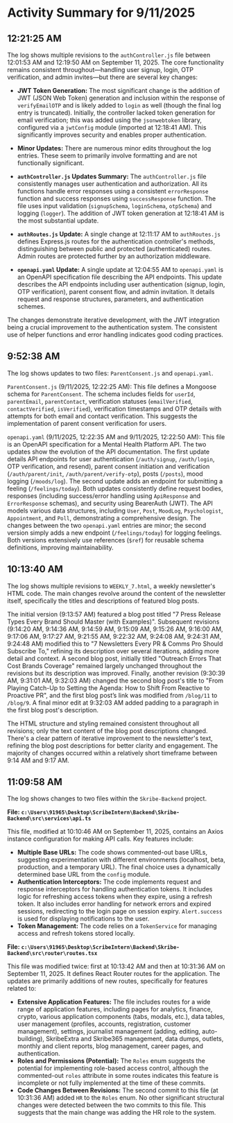 # Activity Summary for 9/11/2025

## 12:21:25 AM
The log shows multiple revisions to the `authController.js` file between 12:01:53 AM and 12:19:50 AM on September 11, 2025.  The core functionality remains consistent throughout—handling user signup, login, OTP verification, and admin invites—but there are several key changes:

* **JWT Token Generation:** The most significant change is the addition of JWT (JSON Web Token) generation and inclusion within the response of `verifyEmailOTP` and is likely added to `login` as well (though the final log entry is truncated).  Initially, the controller lacked token generation for email verification;  this was added using the `jsonwebtoken` library, configured via a `jwtConfig` module (imported at 12:18:41 AM).  This significantly improves security and enables proper authentication.

* **Minor Updates:** There are numerous minor edits throughout the log entries. These seem to primarily involve formatting and are not functionally significant.

* **`authController.js` Updates Summary:** The `authController.js` file consistently manages user authentication and authorization.  All its functions handle error responses using a consistent `errorResponse` function and success responses using `successResponse` function.  The file uses input validation (`signupSchema`, `loginSchema`, `otpSchema`) and logging (`logger`).  The addition of JWT token generation at 12:18:41 AM is the most substantial update.

* **`authRoutes.js` Update:** A single change at 12:11:17 AM to `authRoutes.js` defines Express.js routes for the authentication controller's methods, distinguishing between public and protected (authenticated) routes.  Admin routes are protected further by an authorization middleware.

* **`openapi.yaml` Update:**  A single update at 12:04:55 AM to `openapi.yaml` is an OpenAPI specification file describing the API endpoints. This update describes the API endpoints including user authentication (signup, login, OTP verification), parent consent flow, and admin invitation.  It details request and response structures, parameters, and authentication schemes.


The changes demonstrate iterative development, with the JWT integration being a crucial improvement to the authentication system.  The consistent use of helper functions and error handling indicates good coding practices.


## 9:52:38 AM
The log shows updates to two files: `ParentConsent.js` and `openapi.yaml`.

`ParentConsent.js` (9/11/2025, 12:22:25 AM): This file defines a Mongoose schema for `ParentConsent`.  The schema includes fields for `userId`, `parentEmail`, `parentContact`, verification statuses (`emailVerified`, `contactVerified`, `isVerified`), verification timestamps and OTP details with attempts for both email and contact verification.  This suggests the implementation of parent consent verification for users.


`openapi.yaml` (9/11/2025, 12:22:35 AM and 9/11/2025, 12:22:50 AM): This file is an OpenAPI specification for a Mental Health Platform API.  The two updates show the evolution of the API documentation. The first update details API endpoints for user authentication (`/auth/signup`, `/auth/login`, OTP verification, and resend), parent consent initiation and verification (`/auth/parent/init`, `/auth/parent/verify-otp`), posts (`/posts`), mood logging (`/moods/log`).  The second update adds an endpoint for submitting a feeling (`/feelings/today`).  Both updates consistently define request bodies, responses (including success/error handling using `ApiResponse` and `ErrorResponse` schemas), and security using BearerAuth (JWT). The API models various data structures, including `User`, `Post`, `MoodLog`, `Psychologist`, `Appointment`, and `Poll`, demonstrating a comprehensive design.  The changes between the two `openapi.yaml` entries are minor; the second version simply adds a new endpoint (`/feelings/today`) for logging feelings.  Both versions extensively use references (`$ref`) for reusable schema definitions, improving maintainability.


## 10:13:40 AM
The log shows multiple revisions to `WEEKLY_7.html`, a weekly newsletter's HTML code.  The main changes revolve around the content of the newsletter itself, specifically the titles and descriptions of featured blog posts.

The initial version (9:13:57 AM) featured a blog post titled "7 Press Release Types Every Brand Should Master (with Examples)".  Subsequent revisions (9:14:20 AM, 9:14:36 AM, 9:14:59 AM, 9:15:09 AM, 9:15:26 AM, 9:16:00 AM, 9:17:06 AM, 9:17:27 AM, 9:21:55 AM, 9:22:32 AM, 9:24:08 AM, 9:24:31 AM, 9:24:48 AM) modified this to "7 Newsletters Every PR & Comms Pro Should Subscribe To," refining its description over several iterations, adding more detail and context.  A second blog post, initially titled "Outreach Errors That Cost Brands Coverage" remained largely unchanged throughout the revisions but its description was improved.  Finally, another revision (9:30:39 AM, 9:31:01 AM, 9:32:03 AM)  changed the second blog post's title to "From Playing Catch-Up to Setting the Agenda: How to Shift From Reactive to Proactive PR",  and the  first blog post’s link was modified from `/blog/11` to `/blog/9`. A final minor edit at 9:32:03 AM added padding to a paragraph in the first blog post's description.

The HTML structure and styling remained consistent throughout all revisions; only the text content of the blog post descriptions changed. There's a clear pattern of iterative improvement to the newsletter's text, refining the blog post descriptions for better clarity and engagement. The majority of changes occurred within a relatively short timeframe between 9:14 AM and 9:17 AM.


## 11:09:58 AM
The log shows changes to two files within the `Skribe-Backend` project.

**File: `c:\Users\91965\Desktop\ScribeIntern\Backend\Skribe-Backend\src\services\api.ts`**

This file, modified at 10:10:46 AM on September 11, 2025, contains an Axios instance configuration for making API calls.  Key features include:

*   **Multiple Base URLs:** The code shows commented-out base URLs, suggesting experimentation with different environments (localhost, beta, production, and a temporary URL).  The final choice uses a dynamically determined base URL from the `config` module.
*   **Authentication Interceptors:**  The code implements request and response interceptors for handling authentication tokens.  It includes logic for refreshing access tokens when they expire, using a refresh token.  It also includes error handling for network errors and expired sessions, redirecting to the login page on session expiry.  `Alert.success` is used for displaying notifications to the user.
*   **Token Management:**  The code relies on a `TokenService` for managing access and refresh tokens stored locally.



**File: `c:\Users\91965\Desktop\ScribeIntern\Backend\Skribe-Backend\src\router\routes.tsx`**

This file was modified twice:  first at 10:13:42 AM and then at 10:31:36 AM on September 11, 2025.  It defines React Router routes for the application.  The updates are primarily additions of new routes, specifically for features related to:

*   **Extensive Application Features:** The file includes routes for a wide range of application features, including pages for analytics, finance, crypto, various application components (tabs, modals, etc.), data tables, user management (profiles, accounts, registration, customer management), settings, journalist management (adding, editing, auto-building), SkribeExtra and Skribe365 management, data dumps, outlets, monthly and client reports, blog management, career pages, and authentication.
*   **Roles and Permissions (Potential):**  The `Roles` enum suggests the potential for implementing role-based access control, although the commented-out `roles` attribute in some routes indicates this feature is incomplete or not fully implemented at the time of these commits.
*   **Code Changes Between Revisions:** The second commit to this file (at 10:31:36 AM) added `HR` to the `Roles` enum.  No other significant structural changes were detected between the two commits to this file.  This suggests that the main change was adding the HR role to the system.
